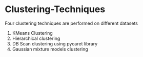 # Clustering-Techniques

Four clustering techniques are performed on different datasets

1) KMeans Clustering
2) Hierarchical clustering 
3) DB Scan clustering using pycaret library 
4) Gaussian mixture models clustering 
